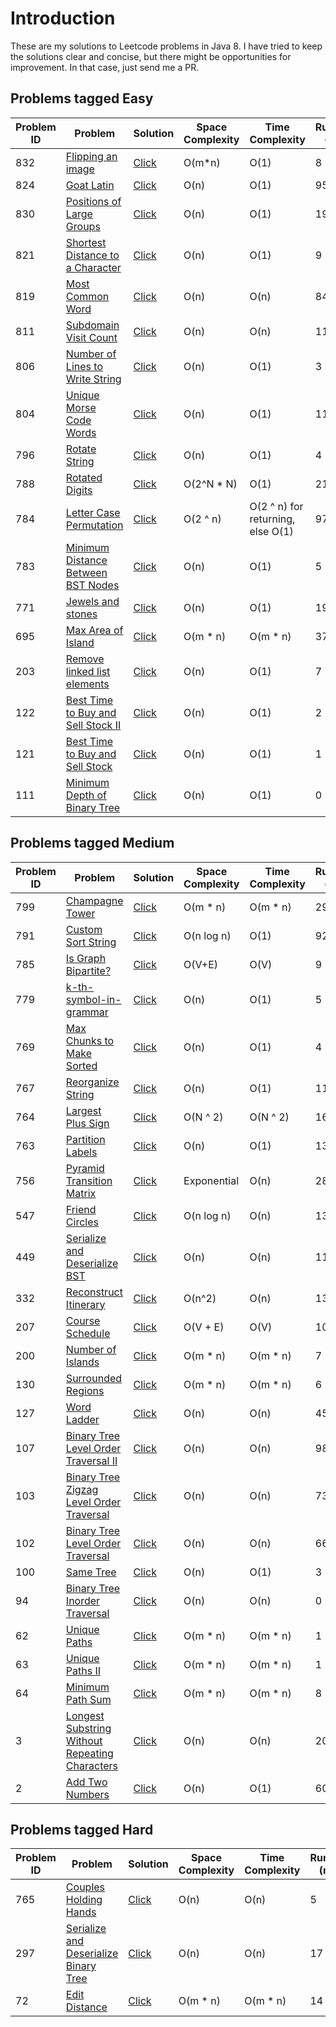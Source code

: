 # Introduction
These are my solutions to Leetcode problems in Java 8. I have tried to keep the solutions clear and concise, but there might be
opportunities for improvement. In that case, just send me a PR.

## Problems tagged Easy

Problem ID  | Problem | Solution | Space Complexity | Time Complexity | Runtime (ms)
------------|---------|----------|------------------|-----------------|------------
832  | [Flipping an image](https://leetcode.com/problems/flipping-an-image/) | [Click](../master/src/L832.java) | O(m\*n) | O(1) | 8
824  | [Goat Latin](https://leetcode.com/problems/goat-latin/) | [Click](../master/src/L824.java) | O(n) | O(1) | 95
830  | [Positions of Large Groups](https://leetcode.com/problems/positions-of-large-groups/) | [Click](../master/src/L830.java) | O(n) | O(1) | 19
821  | [Shortest Distance to a Character](https://leetcode.com/problems/shortest-distance-to-a-character/) | [Click](../master/src/L821.java) | O(n) | O(1) | 9
819  | [Most Common Word](https://leetcode.com/problems/most-common-word/) | [Click](../master/src/L819.java) | O(n) | O(n) | 84
811  | [Subdomain Visit Count](https://leetcode.com/problems/subdomain-visit-count/) | [Click](../master/src/L811.java) | O(n) | O(n) | 116
806  | [Number of Lines to Write String](https://leetcode.com/problems/number-of-lines-to-write-string/) | [Click](../master/src/L806.java) | O(n) | O(1) | 3
804  | [Unique Morse Code Words](https://leetcode.com/problems/unique-morse-code-words/) | [Click](../master/src/L804.java) | O(n) | O(1) | 11
796  | [Rotate String](https://leetcode.com/problems/rotate-string/) | [Click](../master/src/L796.java) | O(n) | O(1) | 4
788  | [Rotated Digits](https://leetcode.com/problems/rotated-digits/) | [Click](../master/src/L788.java) | O(2^N \* N) | O(1) | 214
784  | [Letter Case Permutation](https://leetcode.com/problems/letter-case-permutation/) | [Click](../master/src/L784.java) | O(2 ^ n) | O(2 ^ n) for returning, else O(1) | 97
783  | [Minimum Distance Between BST Nodes](https://leetcode.com/problems/minimum-distance-between-bst-nodes/) | [Click](../master/src/L783.java) | O(n) | O(1) | 5
771  | [Jewels and stones](https://leetcode.com/problems/jewels-and-stones/) | [Click](../master/src/L771.java) | O(n) | O(1) | 19
695  | [Max Area of Island](https://leetcode.com/problems/max-area-of-island/) | [Click](../master/src/L695.java) | O(m * n) | O(m * n) | 37
203  | [Remove linked list elements](https://leetcode.com/problems/remove-linked-list-elements/) | [Click](../master/src/L203.java) | O(n) | O(1) | 7
122  | [Best Time to Buy and Sell Stock II](https://leetcode.com/problems/best-time-to-buy-and-sell-stock-ii/) | [Click](../master/src/L122.java) | O(n) | O(1) | 2
121  | [Best Time to Buy and Sell Stock](https://leetcode.com/problems/best-time-to-buy-and-sell-stock/) | [Click](../master/src/L121.java) | O(n) | O(1) | 1
111  | [Minimum Depth of Binary Tree](https://leetcode.com/problems/minimum-depth-of-binary-tree/) | [Click](../master/src/L111.java) | O(n) | O(1) | 0

## Problems tagged Medium
Problem ID  | Problem | Solution | Space Complexity | Time Complexity | Runtime (ms)
------------|---------|----------|------------------|-----------------|-------------
799  | [Champagne Tower](https://leetcode.com/problems/champagne-tower/) | [Click](../master/src/L799.java) | O(m \* n) | O(m \* n) | 29
791  | [Custom Sort String](https://leetcode.com/problems/custom-sort-string/) | [Click](../master/src/L791.java) | O(n log n) | O(1) | 92
785  | [Is Graph Bipartite?](https://leetcode.com/problems/is-graph-bipartite/) | [Click](../master/src/L785.java) | O(V+E) | O(V) | 9
779  | [k-th-symbol-in-grammar](https://leetcode.com/problems/k-th-symbol-in-grammar/) | [Click](../master/src/L779.java) | O(n) | O(1) | 5
769  | [Max Chunks to Make Sorted](https://leetcode.com/problems/max-chunks-to-make-sorted/) | [Click](../master/src/L769.java) | O(n) | O(1) | 4
767  | [Reorganize String](https://leetcode.com/problems/reorganize-string/) | [Click](../master/src/L767.java) | O(n) | O(1) | 11
764  | [Largest Plus Sign](https://leetcode.com/problems/largest-plus-sign/) | [Click](../master/src/L764.java) | O(N ^ 2) | O(N ^ 2) | 162
763  | [Partition Labels](https://leetcode.com/problems/partition-labels/) | [Click](../master/src/L763.java) | O(n) | O(1) | 13
756  | [Pyramid Transition Matrix](https://leetcode.com/problems/pyramid-transition-matrix/) | [Click](../master/src/L756.java) | Exponential | O(n) | 28
547  | [Friend Circles](https://leetcode.com/problems/friend-circles/) | [Click](../master/src/L547.java) | O(n log n) | O(n) | 13
449  | [Serialize and Deserialize BST](https://leetcode.com/problems/serialize-and-deserialize-bst/) | [Click](../master/src/L449.java) | O(n) | O(n) | 110
332  | [Reconstruct Itinerary](https://leetcode.com/problems/reconstruct-itinerary/) | [Click](../master/src/L332.java) | O(n^2) | O(n) | 13
207  | [Course Schedule](https://leetcode.com/problems/course-schedule/) | [Click](../master/src/L207.java) | O(V + E) | O(V) | 10
200  | [Number of Islands](https://leetcode.com/problems/number-of-islands/) | [Click](../master/src/L200.java) | O(m * n) | O(m * n) | 7
130  | [Surrounded Regions](https://leetcode.com/problems/surrounded-regions/) | [Click](../master/src/L130.java) | O(m * n) | O(m * n) | 6
127  | [Word Ladder](https://leetcode.com/problems/word-ladder/) | [Click](../master/src/L127.java) | O(n) | O(n) | 459
107  | [Binary Tree Level Order Traversal II](https://leetcode.com/problems/binary-tree-level-order-traversal-ii/) | [Click](../master/src/L107.java) | O(n) | O(n) | 98
103  | [Binary Tree Zigzag Level Order Traversal](https://leetcode.com/problems/binary-tree-zigzag-level-order-traversal/) | [Click](../master/src/L103.java) | O(n) | O(n) | 73
102  | [Binary Tree Level Order Traversal](https://leetcode.com/problems/binary-tree-level-order-traversal/) | [Click](../master/src/L102.java) | O(n) | O(n) | 66
100  | [Same Tree](https://leetcode.com/problems/same-tree/) | [Click](../master/src/L100.java) | O(n) | O(1) | 3
94   | [Binary Tree Inorder Traversal](https://leetcode.com/problems/binary-tree-inorder-traversal/) | [Click](../master/src/L94.java) | O(n) | O(n) | 0
62   | [Unique Paths](https://leetcode.com/problems/unique-paths/) | [Click](../master/src/L62.java) | O(m * n) | O(m * n) | 1
63   | [Unique Paths II](https://leetcode.com/problems/unique-paths-ii/) | [Click](../master/src/L63.java) | O(m * n) | O(m * n) | 1
64   | [Minimum Path Sum](https://leetcode.com/problems/minimum-path-sum/) | [Click](../master/src/L64.java) | O(m * n) | O(m * n) | 8
3    | [Longest Substring Without Repeating Characters](https://leetcode.com/problems/longest-substring-without-repeating-characters) | [Click](../master/src/L3.java) | O(n) | O(n) | 203
2    | [Add Two Numbers](https://leetcode.com/problems/add-two-numbers/) | [Click](../master/src/L2.java) | O(n) | O(1) | 60

## Problems tagged Hard
Problem ID  | Problem | Solution | Space Complexity | Time Complexity | Runtime (ms)
------------|---------|----------|------------------|-----------------|-------------
765  | [Couples Holding Hands](https://leetcode.com/problems/couples-holding-hands/) | [Click](../master/src/L765.java) | O(n) | O(n) | 5
297  | [Serialize and Deserialize Binary Tree](https://leetcode.com/problems/serialize-and-deserialize-binary-tree/) | [Click](../master/src/L297.java) | O(n) | O(n) | 17
72   | [Edit Distance](https://leetcode.com/problems/edit-distance/) | [Click](../master/src/L72.java) | O(m * n) | O(m * n) | 14
